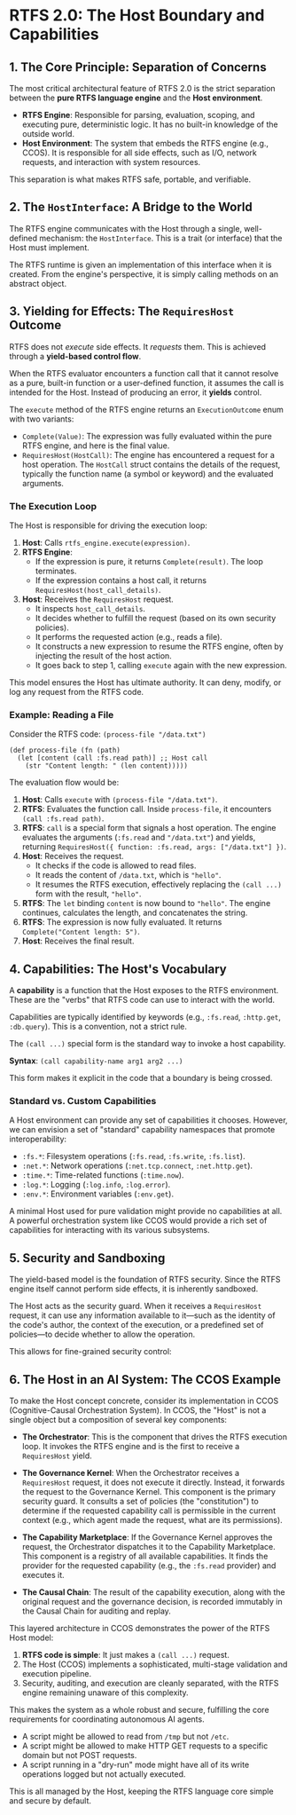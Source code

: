 # RTFS 2.0: The Host Boundary and Capabilities

## 1. The Core Principle: Separation of Concerns

The most critical architectural feature of RTFS 2.0 is the strict separation between the **pure RTFS language engine** and the **Host environment**.

-   **RTFS Engine**: Responsible for parsing, evaluation, scoping, and executing pure, deterministic logic. It has no built-in knowledge of the outside world.
-   **Host Environment**: The system that embeds the RTFS engine (e.g., CCOS). It is responsible for all side effects, such as I/O, network requests, and interaction with system resources.

This separation is what makes RTFS safe, portable, and verifiable.

## 2. The `HostInterface`: A Bridge to the World

The RTFS engine communicates with the Host through a single, well-defined mechanism: the `HostInterface`. This is a trait (or interface) that the Host must implement.

The RTFS runtime is given an implementation of this interface when it is created. From the engine's perspective, it is simply calling methods on an abstract object.

## 3. Yielding for Effects: The `RequiresHost` Outcome

RTFS does not *execute* side effects. It *requests* them. This is achieved through a **yield-based control flow**.

When the RTFS evaluator encounters a function call that it cannot resolve as a pure, built-in function or a user-defined function, it assumes the call is intended for the Host. Instead of producing an error, it **yields** control.

The `execute` method of the RTFS engine returns an `ExecutionOutcome` enum with two variants:

-   `Complete(Value)`: The expression was fully evaluated within the pure RTFS engine, and here is the final value.
-   `RequiresHost(HostCall)`: The engine has encountered a request for a host operation. The `HostCall` struct contains the details of the request, typically the function name (a symbol or keyword) and the evaluated arguments.

### The Execution Loop

The Host is responsible for driving the execution loop:

1.  **Host**: Calls `rtfs_engine.execute(expression)`.
2.  **RTFS Engine**:
    -   If the expression is pure, it returns `Complete(result)`. The loop terminates.
    -   If the expression contains a host call, it returns `RequiresHost(host_call_details)`.
3.  **Host**: Receives the `RequiresHost` request.
    -   It inspects `host_call_details`.
    -   It decides whether to fulfill the request (based on its own security policies).
    -   It performs the requested action (e.g., reads a file).
    -   It constructs a new expression to resume the RTFS engine, often by injecting the result of the host action.
    -   It goes back to step 1, calling `execute` again with the new expression.

This model ensures the Host has ultimate authority. It can deny, modify, or log any request from the RTFS code.

### Example: Reading a File

Consider the RTFS code: `(process-file "/data.txt")`

```rtfs
(def process-file (fn (path)
  (let [content (call :fs.read path)] ;; Host call
    (str "Content length: " (len content)))))
```

The evaluation flow would be:

1.  **Host**: Calls `execute` with `(process-file "/data.txt")`.
2.  **RTFS**: Evaluates the function call. Inside `process-file`, it encounters `(call :fs.read path)`.
3.  **RTFS**: `call` is a special form that signals a host operation. The engine evaluates the arguments (`:fs.read` and `"/data.txt"`) and yields, returning `RequiresHost({ function: :fs.read, args: ["/data.txt"] })`.
4.  **Host**: Receives the request.
    -   It checks if the code is allowed to read files.
    -   It reads the content of `/data.txt`, which is `"hello"`.
    -   It resumes the RTFS execution, effectively replacing the `(call ...)` form with the result, `"hello"`.
5.  **RTFS**: The `let` binding `content` is now bound to `"hello"`. The engine continues, calculates the length, and concatenates the string.
6.  **RTFS**: The expression is now fully evaluated. It returns `Complete("Content length: 5")`.
7.  **Host**: Receives the final result.

## 4. Capabilities: The Host's Vocabulary

A **capability** is a function that the Host exposes to the RTFS environment. These are the "verbs" that RTFS code can use to interact with the world.

Capabilities are typically identified by keywords (e.g., `:fs.read`, `:http.get`, `:db.query`). This is a convention, not a strict rule.

The `(call ...)` special form is the standard way to invoke a host capability.

**Syntax**: `(call capability-name arg1 arg2 ...)`

This form makes it explicit in the code that a boundary is being crossed.

### Standard vs. Custom Capabilities

A Host environment can provide any set of capabilities it chooses. However, we can envision a set of "standard" capability namespaces that promote interoperability:

-   `:fs.*`: Filesystem operations (`:fs.read`, `:fs.write`, `:fs.list`).
-   `:net.*`: Network operations (`:net.tcp.connect`, `:net.http.get`).
-   `:time.*`: Time-related functions (`:time.now`).
-   `:log.*`: Logging (`:log.info`, `:log.error`).
-   `:env.*`: Environment variables (`:env.get`).

A minimal Host used for pure validation might provide no capabilities at all. A powerful orchestration system like CCOS would provide a rich set of capabilities for interacting with its various subsystems.

## 5. Security and Sandboxing

The yield-based model is the foundation of RTFS security. Since the RTFS engine itself cannot perform side effects, it is inherently sandboxed.

The Host acts as the security guard. When it receives a `RequiresHost` request, it can use any information available to it—such as the identity of the code's author, the context of the execution, or a predefined set of policies—to decide whether to allow the operation.

This allows for fine-grained security control:

## 6. The Host in an AI System: The CCOS Example

To make the Host concept concrete, consider its implementation in CCOS (Cognitive-Causal Orchestration System). In CCOS, the "Host" is not a single object but a composition of several key components:

-   **The Orchestrator**: This is the component that drives the RTFS execution loop. It invokes the RTFS engine and is the first to receive a `RequiresHost` yield.

-   **The Governance Kernel**: When the Orchestrator receives a `RequiresHost` request, it does not execute it directly. Instead, it forwards the request to the Governance Kernel. This component is the primary security guard. It consults a set of policies (the "constitution") to determine if the requested capability call is permissible in the current context (e.g., which agent made the request, what are its permissions).

-   **The Capability Marketplace**: If the Governance Kernel approves the request, the Orchestrator dispatches it to the Capability Marketplace. This component is a registry of all available capabilities. It finds the provider for the requested capability (e.g., the `:fs.read` provider) and executes it.

-   **The Causal Chain**: The result of the capability execution, along with the original request and the governance decision, is recorded immutably in the Causal Chain for auditing and replay.

This layered architecture in CCOS demonstrates the power of the RTFS Host model:

1.  **RTFS code is simple**: It just makes a `(call ...)` request.
2.  The Host (CCOS) implements a sophisticated, multi-stage validation and execution pipeline.
3.  Security, auditing, and execution are cleanly separated, with the RTFS engine remaining unaware of this complexity.

This makes the system as a whole robust and secure, fulfilling the core requirements for coordinating autonomous AI agents.

-   A script might be allowed to read from `/tmp` but not `/etc`.
-   A script might be allowed to make HTTP GET requests to a specific domain but not POST requests.
-   A script running in a "dry-run" mode might have all of its write operations logged but not actually executed.

This is all managed by the Host, keeping the RTFS language core simple and secure by default.
